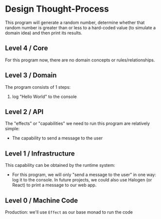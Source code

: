 # Design Thought-Process

This program will generate a random number, determine whether that random number is greater than or less to a hard-coded value (to simulate a domain idea) and then print its results.

## Level 4 / Core

For this program now, there are no domain concepts or rules/relationships.

## Level 3 / Domain

The program consists of 1 steps:
1. log "Hello World" to the console

## Level 2 / API

The "effects" or "capabilities" we need to run this program are relatively simple:
- The capability to send a message to the user

## Level 1 / Infrastructure

This capability can be obtained by the runtime system:
- For this program, we will only "send a message to the user" in one way: log it to the console. In future projects, we could also use Halogen (or React) to print a message to our web app.

## Level 0 / Machine Code

Production: we'll use `Effect` as our base monad to run the code
